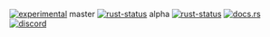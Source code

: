 <!--{ generate.module_header.start() }-->
 [![experimental](https://raster.shields.io/static/v1?label=&message=experimental&color=orange)](https://github.com/emersion/stability-badges#experimental)  master [![rust-status](https://github.com/Wandalen/wTools/actions/workflows/module_test_experimental_a_push.yml/badge.svg?branch=master)](https://github.com/Wandalen/wTools/actions/workflows/module_test_experimental_a_push.yml?query=branch%3Amaster) alpha [![rust-status](https://github.com/Wandalen/wTools/actions/workflows/module_test_experimental_a_push.yml/badge.svg?branch=alpha)](https://github.com/Wandalen/wTools/actions/workflows/module_test_experimental_a_push.yml?query=branch%3Aalpha) [![docs.rs](https://img.shields.io/docsrs/test_experimental_a?color=e3e8f0&logo=docs.rs)](https://docs.rs/test_experimental_a) [![discord](https://img.shields.io/discord/872391416519737405?color=eee&logo=discord&logoColor=eee&label=ask)](https://discord.gg/m3YfbXpUUY)
<!--{ generate.module_header.end }-->
